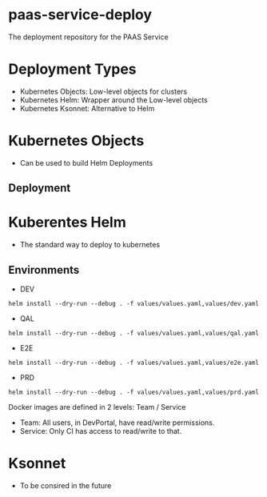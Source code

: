# paas-service-deploy

The deployment repository for the PAAS Service

# Deployment Types

* Kubernetes Objects: Low-level objects for clusters
* Kubernetes Helm: Wrapper around the Low-level objects
* Kubernetes Ksonnet: Alternative to Helm

# Kubernetes Objects

* Can be used to build Helm Deployments

## Deployment

# Kuberentes Helm

* The standard way to deploy to kubernetes

## Environments

* DEV

```
helm install --dry-run --debug . -f values/values.yaml,values/dev.yaml
```

* QAL

```
helm install --dry-run --debug . -f values/values.yaml,values/qal.yaml
```

* E2E

```
helm install --dry-run --debug . -f values/values.yaml,values/e2e.yaml
```

* PRD

```
helm install --dry-run --debug . -f values/values.yaml,values/prd.yaml
```

Docker images are defined in 2 levels: Team / Service

* Team: All users, in DevPortal, have read/write permissions.
* Service: Only CI has access to read/write to that.

# Ksonnet

* To be consired in the future
